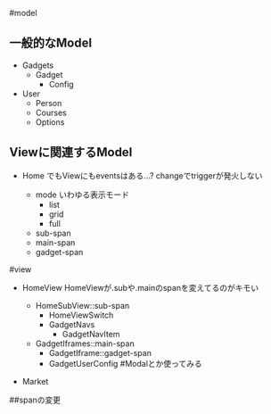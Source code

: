 #model
## 一般的なModel
* Gadgets
    + Gadget
        - Config
* User
    + Person
    + Courses
    + Options

## Viewに関連するModel
+ Home
    でもViewにもeventsはある...?
    changeでtriggerが発火しない

    * mode
        いわゆる表示モード
        - list
        - grid
        - full
    * sub-span
    * main-span
    * gadget-span

#view
* HomeView
    HomeViewが.subや.mainのspanを変えてるのがキモい
    + HomeSubView::sub-span
        + HomeViewSwitch
        + GadgetNavs
            - GadgetNavItem
    + GadgetIframes::main-span
        - GadgetIframe::gadget-span
        - GadgetUserConfig #Modalとか使ってみる

* Market

##spanの変更

